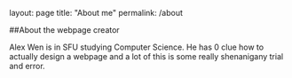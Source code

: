 layout: page
title: "About me"
permalink: /about


##About the webpage creator

Alex Wen is in SFU studying Computer Science. He has 0 clue how to actually design a webpage and a lot of this is some really shenanigany trial and error.
